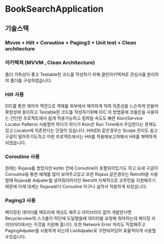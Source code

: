 # BookSearchApplication
## 기술스택
### Mvvm + Hilt + Coroutine + Paging3 + Unit test + Clean architecture

### 아키텍쳐 (MVVM , Clean Architecture)

좀더 가독성이 좋고 Testable한 코드를 작성하기 위해 클린아키텍쳐로 관심사를 분리하여 폴더를 구성하였습니다.

### Hilt 사용

IOC를 통한 제어의 역전으로 객체를 외부에서 제어하게 하여 의존성을 느슨하게 만들어 확장성에 용이하고 Testable한 코드를 작성하기위해 IOC 의 방법중에 코틀린을 사용하는 간단한 프로젝트에서 쉽게 적용가능하고 컴파일 속도도 빠른 Koin(Service Locator Pattern) 사용할까 하다가 하다가 Koin은 Run Time에서 주입한다는 문제도 있고 Locator에 의존한다는 단점이 있습니다. Hilt(DI) 같은경우는 Scope 관리도 쉽고 구글이 밀어주기도하고 이번 프로젝트에서는 Hilt를 적용해보고자해서 Hilt를 채택하게 되었습니다.

### Coroutine 사용

원래는 Rxjava를 썼었지만 kotlin 안에 Coroutine이 포함되어있기도 하고 요새 구글이 Coroutine을 통한 예제를 많이 보여주고있고 또한 Rxjava 같은경우는 Retrofit을 사용할때 Rxjava용 Adpater를 넣어줘야하지만 Retrofit 자체적으로 코루틴을 지원해주기때문에 이제 대세는 Rxjava보다 Coroutine 이구나 싶어서 적용하게 되었습니다. 

### Paging3 사용

페이징된 데이터를 메모리에 캐싱도 해주고 라이브러리 없이 개발한다면 Recyclerview의 스크롤이 하단에 도달했을때 데이터를 요청해 줘야하는데 페이징 라이브러리에서는 이것을 지원해 줍니다. 또한 Network Error 처리도 직접해주고 PagingAdpater를 사용하게 되는데 ListAdpater로 구현되어있어 효율적이게 사용할수있습니다.
